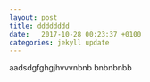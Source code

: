 ```yaml
---
layout: post
title: dddddddd
date:   2017-10-28 00:23:37 +0100
categories: jekyll update
---
```

aadsdgfghgjhvvvnbnb   bnbnbnbb
